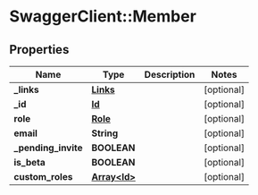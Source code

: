 # SwaggerClient::Member

## Properties
Name | Type | Description | Notes
------------ | ------------- | ------------- | -------------
**_links** | [**Links**](Links.md) |  | [optional] 
**_id** | [**Id**](Id.md) |  | [optional] 
**role** | [**Role**](Role.md) |  | [optional] 
**email** | **String** |  | [optional] 
**_pending_invite** | **BOOLEAN** |  | [optional] 
**is_beta** | **BOOLEAN** |  | [optional] 
**custom_roles** | [**Array&lt;Id&gt;**](Id.md) |  | [optional] 


